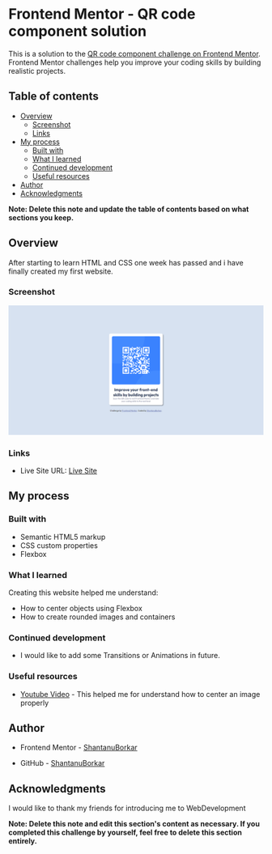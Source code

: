 # Frontend Mentor - QR code component solution

This is a solution to the [QR code component challenge on Frontend Mentor](https://www.frontendmentor.io/challenges/qr-code-component-iux_sIO_H). Frontend Mentor challenges help you improve your coding skills by building realistic projects. 

## Table of contents

- [Overview](#overview)
  - [Screenshot](#screenshot)
  - [Links](#links)
- [My process](#my-process)
  - [Built with](#built-with)
  - [What I learned](#what-i-learned)
  - [Continued development](#continued-development)
  - [Useful resources](#useful-resources)
- [Author](#author)
- [Acknowledgments](#acknowledgments)

**Note: Delete this note and update the table of contents based on what sections you keep.**

## Overview
After starting to learn HTML and CSS one week has passed and i have finally created my first website. 

### Screenshot

![](./images/Screenshot-QRcodeComponent.png)

### Links

- Live Site URL: [Live Site](https://qr-code-challenge-sb.netlify.app/)

## My process

### Built with

- Semantic HTML5 markup
- CSS custom properties
- Flexbox

### What I learned

Creating this website helped me understand:
  
  - How to center objects using Flexbox
  - How to create rounded images and containers

### Continued development

  - I would like to add some Transitions or Animations in future. 

### Useful resources

- [Youtube Video](https://www.youtube.com/watch?v=JFyMWwOxHYM) - This helped me for understand how to center an image properly

## Author

- Frontend Mentor - [ShantanuBorkar](https://www.frontendmentor.io/profile/ShantanuBorkar)

- GitHub - [ShantanuBorkar](https://github.com/AlsoShantanuBorkar)


## Acknowledgments

  I would like to thank my friends for introducing me to WebDevelopment 

**Note: Delete this note and edit this section's content as necessary. If you completed this challenge by yourself, feel free to delete this section entirely.**
